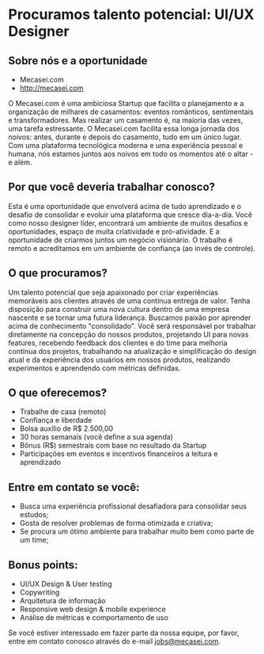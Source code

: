 # Procuramos talento potencial: UI/UX Designer

## Sobre nós e a oportunidade

- Mecasei.com
- http://mecasei.com

O Mecasei.com é uma ambiciosa Startup que facilita o planejamento e a organização de milhares de casamentos: eventos românticos, sentimentais e transformadores. Mas realizar um casamento é, na maioria das vezes, uma tarefa estressante. O Mecasei.com facilita essa longa jornada dos noivos: antes, durante e depois do casamento, tudo em um único lugar. Com uma plataforma tecnológica moderna e uma experiência pessoal e humana, nós estamos juntos aos noivos em todo os momentos até o altar - e além.

## Por que você deveria trabalhar conosco?

Esta é uma oportunidade que envolverá acima de tudo aprendizado e o desafio de consolidar e evoluir uma plataforma que cresce dia-a-dia. Você como nosso designer líder, encontrará um ambiente de muitos desafios e oportunidades, espaço de muita criatividade e pró-atividade. E a oportunidade de criarmos juntos um negócio visionário. O trabalho é remoto e acreditamos em um ambiente de confiança (ao invés de controle).

## O que procuramos?

Um talento potencial que seja apaixonado por criar experiências memoráveis aos clientes através de uma contínua entrega de valor. Tenha disposição para construir uma nova cultura dentro de uma empresa nascente e se tornar uma futura liderança. Buscamos paixão por aprender acima de conhecimento "consolidado". Você será responsável por trabalhar diretamente na concepção do nossos produtos, projetando UI para novas features, recebendo feedback dos clientes e do time para melhoria contínua dos projetos, trabalhando na atualização e simplificação do design atual e da experiência dos usuários em nossos produtos, realizando experimentos e aprendendo com métricas definidas.

## O que oferecemos?
- Trabalhe de casa (remoto)
- Confiança e liberdade
- Bolsa auxílio de R$ 2.500,00
- 30 horas semanais (você define a sua agenda)
- Bônus (R$) semestrais com base no resultado da Startup
- Participações em eventos e incentivos financeiros a leitura e aprendizado

## Entre em contato se você:
- Busca uma experiência profissional desafiadora para consolidar seus estudos;
- Gosta de resolver problemas de forma otimizada e criativa;
- Se procura um ótimo ambiente para trabalhar muito bem como parte de um time;

## Bonus points:
- UI/UX Design & User testing
- Copywriting
- Arquitetura de informação
- Responsive web design & mobile experience
- Análise de métricas e comportamento de uso

Se você estiver interessado em fazer parte da nossa equipe, por favor, entre em contato conosco através do e-mail jobs@mecasei.com.
